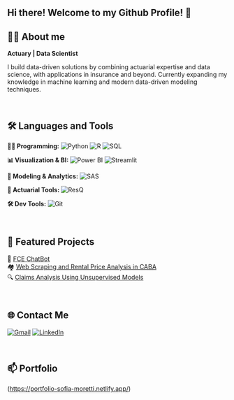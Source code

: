 ## Hi there! Welcome to my Github Profile! 👋 


## 🙋‍♀️ About me

**Actuary | Data Scientist** 

I build data-driven solutions by combining actuarial expertise and data science, with applications in insurance and beyond.
Currently expanding my knowledge in machine learning and modern data-driven modeling techniques.

<br>

## 🛠️ Languages and Tools

**🧑‍💻 Programming:** ![Python](https://img.shields.io/badge/Python-3776AB?style=for-the-badge&logo=python&logoColor=white) ![R](https://img.shields.io/badge/R-276DC3?style=for-the-badge&logo=r&logoColor=white) ![SQL](https://img.shields.io/badge/SQL-003B57?style=for-the-badge&logo=postgresql&logoColor=white)

**📊 Visualization & BI:** ![Power BI](https://img.shields.io/badge/Power%20BI-F2C811?style=for-the-badge&logo=powerbi&logoColor=black) ![Streamlit](https://img.shields.io/badge/Streamlit-FF4B4B?style=for-the-badge&logo=streamlit&logoColor=white)

**🤖 Modeling & Analytics:** ![SAS](https://img.shields.io/badge/SAS-007ACC?style=for-the-badge&logo=analytics&logoColor=white)

**📐 Actuarial Tools:** ![ResQ](https://img.shields.io/badge/ResQ-444444?style=for-the-badge&logo=data&logoColor=white)

**🛠️ Dev Tools:** ![Git](https://img.shields.io/badge/Git-F05032?style=for-the-badge&logo=git&logoColor=white)

<br>

## 🚀 Featured Projects

🧠 [FCE ChatBot](https://github.com/SOFIAMORETTI01/FCE-ChatBot)  
🏘️ [Web Scraping and Rental Price Analysis in CABA](https://github.com/SOFIAMORETTI01/rent_analytics)  
🔍 [Claims Analysis Using Unsupervised Models](https://github.com/SOFIAMORETTI01/Claim_anomalies)

<br>

## 🌐 Contact Me  
[![Gmail](https://img.shields.io/badge/Gmail-D14836?style=for-the-badge&logo=gmail&logoColor=white)](mailto:sofiamoretti01@gmail.com)
[![LinkedIn](https://img.shields.io/badge/LinkedIn-0077B5?style=for-the-badge&logo=linkedin&logoColor=white)](https://www.linkedin.com/in/sofia-dana-moretti/)

<br>

## 📫 Portfolio  
(https://portfolio-sofia-moretti.netlify.app/)
